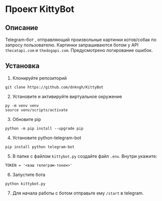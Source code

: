 # Проект KittyBot

## Описание
Telegram-бот , отправляющий произвольные картинки котов/собак по запросу пользователю. Картинки запрашиваются ботом у API ```thecatapi.com``` и ```thedogapi.com```. Предусмотрено логирование ошибок.

## Установка
1. Клонируйте репозиторий

```
git clone https://github.com/dnkngh/KittyBot
```

2. Установите и активируйте виртуальное окружение

```
py -m venv venv
source venv/scripts/activate
```

3. Обновите pip

```
python -m pip install --upgrade pip
```

4. Установите python-telegram-bot

```
pip install python telegram-bot
```

5. В папке с файлом ```kittybot.py``` создайте файл ```.env```. Внутри укажите:

```
TOKEN = '<ваш телеграм-токен>'
```

6. Запустите бота

```
python kittybot.py
```

7. Для начала работы с ботом отправьте ему ```/start``` в telegram. 
